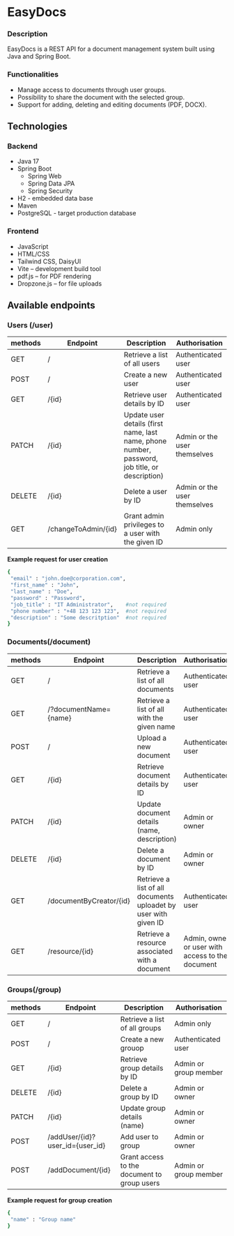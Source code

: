 # EasyDocs

### Description

EasyDocs is a REST API for a document management system built using Java and Spring Boot. 

### Functionalities
 - Manage access to documents through user groups.
 - Possibility to share the document with the selected group.
 - Support for adding, deleting and editing documents (PDF, DOCX).

## Technologies

### Backend
- Java 17
- Spring Boot
  - Spring Web
  - Spring Data JPA
  - Spring Security
- H2 - embedded data base
- Maven
- PostgreSQL - target production database

### Frontend
- JavaScript
- HTML/CSS
- Tailwind CSS, DaisyUI
- Vite – development build tool
- pdf.js – for PDF rendering
- Dropzone.js – for file uploads

## Available endpoints

### Users (/user)

| methods  | Endpoint       | Description                                  | Authorisation
|----------|----------------|----------------------------------------------|---------------|
| GET      |/               |Retrieve a list of all users                  |Authenticated user
| POST     |/               |Create a new user                             |Authenticated user
| GET      |/{id}           |Retrieve user details by ID                   |Authenticated user
| PATCH    |/{id}           |Update user details (first name, last name, phone number, password, job title, or description) |Admin or the user themselves
| DELETE   |/{id}           |Delete a user by ID                           | Admin or the user themselves
| GET      |/changeToAdmin/{id} |Grant admin privileges to a user with the given ID | Admin only

**Example request for user creation**
   ```sh
  {
    "email" : "john.doe@corporation.com",
    "first_name" : "John",  
    "last_name" : "Doe",    
    "password" : "Password",
    "job_title" : "IT Administrator",    #not required
    "phone number" : "+48 123 123 123",  #not required
    "description" : "Some descritption"  #not required
}
   ```

### Documents(/document)

| methods  | Endpoint       | Description                                       | Authorisation
|----------|----------------|---------------------------------------------------|---------------|
| GET      |/                         |Retrieve a list of all documents         |Authenticated user
| GET      |/?documentName={name}    |Retrieve a list of all with the given name      |Authenticated user
| POST     |/                   |Upload a new document                          |Authenticated user
| GET      |/{id}           |Retrieve document details by ID                    |Authenticated user
| PATCH    |/{id}           |Update document details (name, description)        |Admin or owner
| DELETE   |/{id}           |Delete a document by ID                            |Admin or owner
| GET      |/documentByCreator/{id}   |Retrieve a list of all documents uploadet by user with given ID |Authenticated user
| GET      |/resource/{id}            |Retrieve a resource associated with a document  |Admin, owner or user with access to the document 

### Groups(/group)

| methods  | Endpoint       | Description                                  | Authorisation
|----------|----------------|----------------------------------------------|---------------|
| GET      |/               |Retrieve a list of all groups                 |Admin only
| POST     |/               |Create a new grouop                           |Authenticated user
| GET      |/{id}           |Retrieve group details by ID                  |Admin or group member
| DELETE   |/{id}           |Delete a group by ID                          |Admin or owner
| PATCH    |/{id}           |Update group details (name)                   |Admin or owner
| POST     |/addUser/{id}?user_id={user_id} |Add user to group |Admin or owner 
| POST     |/addDocument/{id} |Grant access to the document to group users |Admin or group member

**Example request for group creation**
   ```sh
  {
    "name" : "Group name"
  }
   ```
